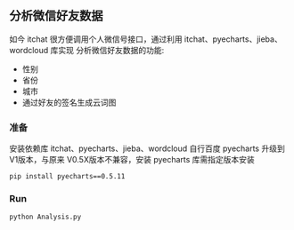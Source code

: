 
## 分析微信好友数据
如今 itchat 很方便调用个人微信号接口，通过利用 itchat、pyecharts、jieba、wordcloud 库实现 分析微信好友数据的功能:
- 性别
- 省份
- 城市
- 通过好友的签名生成云词图

### 准备
安装依赖库  itchat、pyecharts、jieba、wordcloud 自行百度
pyecharts 升级到 V1版本，与原来 V0.5X版本不兼容，安装 pyecharts 库需指定版本安装

`pip install pyecharts==0.5.11`

### Run
`python Analysis.py`



